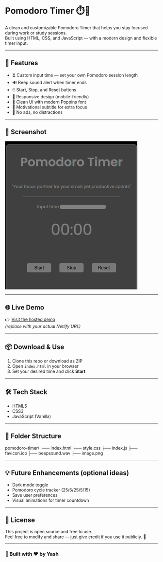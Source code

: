 # Pomodoro Timer ⏱️🍅

A clean and customizable Pomodoro Timer that helps you stay focused during work or study sessions.  
Built using HTML, CSS, and JavaScript — with a modern design and flexible timer input.

---

## 🚀 Features

- ⏳ Custom input time — set your own Pomodoro session length
- 🔊 Beep sound alert when timer ends
- 🖱️ Start, Stop, and Reset buttons
- 📱 Responsive design (mobile-friendly)
- 🎨 Clean UI with modern Poppins font
- 🧠 Motivational subtitle for extra focus
- 🧼 No ads, no distractions

---

## 📸 Screenshot

![Pomodoro Timer Screenshot](./image.png)

---

## 🌐 Live Demo

👉 [Visit the hosted demo](pomodoro-by-yash.netlify.app)  
*(replace with your actual Netlify URL)*

---

## 📦 Download & Use

1. Clone this repo or download as ZIP
2. Open `index.html` in your browser
3. Set your desired time and click **Start**

---

## 🛠️ Tech Stack

- HTML5
- CSS3
- JavaScript (Vanilla)

---

## 📁 Folder Structure

pomodoro-timer/
├── index.html
├── style.css
├── index.js
├── favicon.ico
├── beepsound.wav
├── image.png   



---

## 💡 Future Enhancements (optional ideas)

- Dark mode toggle
- Pomodoro cycle tracker (25/5/25/5/15)
- Save user preferences
- Visual animations for timer countdown

---

## 📜 License

This project is open source and free to use.  
Feel free to modify and share — just give credit if you use it publicly. 🙌

---

### 🔗 Built with ❤️ by Yash

